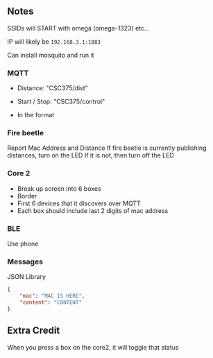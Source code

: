 ## Notes

SSIDs will START with omega (omega-1323) etc...

IP will likely be `192.168.3.1:1883`

Can install mosquito and run it

### MQTT

- Distance: "CSC375/dist"
- Start / Stop: "CSC375/control"

- In the format <MAC><value>

### Fire beetle

Report Mac Address and Distance 
If fire beetle is currently publishing distances, turn on the LED
If it is not, then turn off the LED

### Core 2

- Break up screen into 6 boxes
- Border
- First 6 devices that it discovers over MQTT
- Each box should include last 2 digits of mac address

### BLE

Use phone

### Messages

JSON Library

```json
{
    "mac": "MAC IS HERE",
    "content": "CONTENT"
}
```

## Extra Credit

When you press a box on the core2, it will toggle that status
